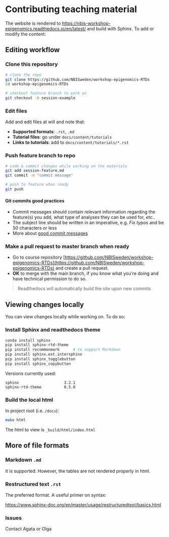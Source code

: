 # Contributing teaching material

The website is rendered to <https://nbis-workshop-epigenomics.readthedocs.io/en/latest/> and build with Sphinx. To add or modify the content:

## Editing workflow

### Clone this repository

``` bash
# clone the repo
git clone https://github.com/NBISweden/workshop-epigenomics-RTDs
cd workshop-epigenomics-RTDs

# checkout feature branch to work on
git checkout -b session-example
```

### Edit files

Add and edit files at will and note that:

* **Supported formats**: `.rst`, `.md`
* **Tutorial files**: go under `docs/content/tutorials`
* **Links to tutorials**: add to  `docs/content/tutorials/*.rst`

### Push feature branch to repo

```bash
# code & commit changes while working on the materials
git add session-feature.md
git commit -m "commit message"

# push to feature when ready
git push
```

#### Git commits good practices

* Commit messages should contain relevant information regarding the feature(s) you add, what type of analyses they can be used for, *etc.*.
* The subject line should be written in an imperative, e.g. *Fix typos* and be 50 characters or less
* More about [good commit messages][git-commits]

### Make a pull request to master branch when ready

* Go to course repository [https://github.com/NBISweden/workshop-epigenomics-RTDs](https://github.com/NBISweden/workshop-epigenomics-RTDs) and create a pull request.
* **OK** to merge with the main branch, if you know what you're doing and have technical permission to do so.

> Readthedocs will automatically build the site upon new commits

## Viewing changes locally

You can view changes locally while working on. To do so:

### Install Sphinx and readthedocs theme

```bash
conda install sphinx
pip install sphinx-rtd-theme
pip install recommonmark      # to support Markdown
pip install sphinx.ext.intersphinx
pip install sphinx_togglebutton
pip install sphinx_copybutton
```

Versions currently used:

```tsv
sphinx                    3.2.1
sphinx-rtd-theme          0.5.0
```

### Build the local html

In project root (i.e. `/docs`):

```bash
make html
```

The html to view is `_build/html/index.html`

## More of file formats

### Markdown `.md`

It is supported. However, the tables are not rendered properly in html.

### Restructured text `.rst`

The preferred format. A useful primer on syntax:

<https://www.sphinx-doc.org/en/master/usage/restructuredtext/basics.html>

### Issues

Contact Agata or Olga

[git-commits]: https://chris.beams.io/posts/git-commit/
